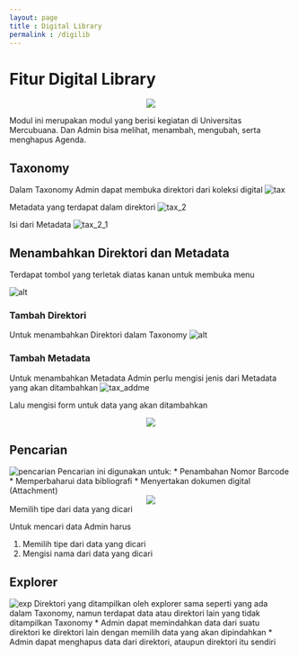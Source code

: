 ```yaml
---
layout: page
title : Digital Library
permalink : /digilib
---
```


# Fitur Digital Library

<center><img src="/assets/img/digilib.png" /></center>

Modul ini merupakan modul yang berisi kegiatan di Universitas Mercubuana. Dan Admin bisa melihat, menambah, mengubah, serta menghapus Agenda.

## Taxonomy
Dalam Taxonomy Admin dapat membuka direktori dari koleksi digital 
<img src="/assets/img/digilib_taxonomy.png" alt="tax" />

Metadata yang terdapat dalam direktori
<img src="/assets/img/digilib_taxonomy_2.png" alt="tax_2" />

Isi dari Metadata
<img src="/assets/img/digilib_taxonomy_2_1.png" alt="tax_2_1" />

## Menambahkan Direktori dan Metadata
Terdapat tombol yang terletak diatas kanan untuk membuka menu

![alt](/assets/img/digilib_taxonomy_2_sub.png)

### Tambah Direktori
Untuk menambahkan Direktori dalam Taxonomy
![alt](/assets/img/digilib_taxonomy_2_sub_1.png)

### Tambah Metadata
Untuk menambahkan Metadata Admin perlu mengisi jenis dari Metadata yang akan ditambahkan
<img src="/assets/img/digilib_taxonomy_2_sub_2.png" alt="tax_addme" />

Lalu mengisi form untuk data yang akan ditambahkan
<center><img src="/assets/img/digilib_taxonomy_2_sub_2_form.png" /></center>


## Pencarian
<img src="/assets/img/digilib_pencarian.png" alt="pencarian" />
Pencarian ini digunakan untuk:
* Penambahan Nomor Barcode
* Memperbaharui data bibliografi
* Menyertakan dokumen digital (Attachment)
  
<center><img src="/assets/img/digilib_pencarian_select.png" /></center>
Memilih tipe dari data yang dicari

Untuk mencari data Admin harus
1. Memilih tipe dari data yang dicari
2. Mengisi nama dari data yang dicari

## Explorer
<img src="/assets/img/digilib_explorer.png" alt="exp" />
Direktori yang ditampilkan oleh explorer sama seperti yang ada dalam Taxonomy, namun terdapat data atau direktori lain yang tidak ditampilkan Taxonomy
* Admin dapat memindahkan data dari suatu direktori ke direktori lain dengan memilih data yang akan dipindahkan
* Admin dapat menghapus data dari direktori, ataupun direktori itu sendiri
